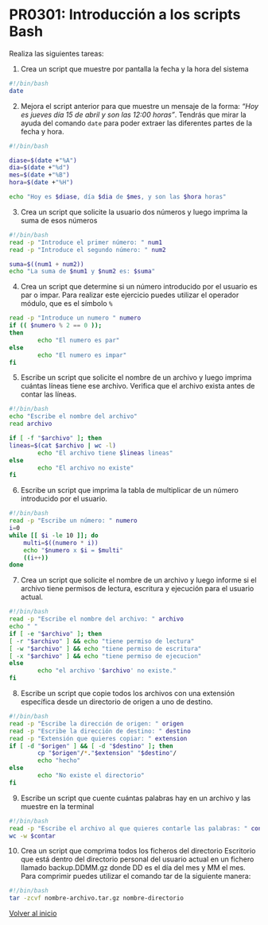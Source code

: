 # PR0301: Introducción a los scripts Bash


Realiza las siguientes tareas:

1.	Crea un script que muestre por pantalla la fecha y la hora del sistema

```bash
#!/bin/bash
date
```

2.	Mejora el script anterior para que muestre un mensaje de la forma: *“Hoy es jueves día 15 de abril y son las 12:00 horas”*. Tendrás que mirar la ayuda del comando `date` para poder extraer las diferentes partes de la fecha y hora.

```bash
#!/bin/bash

diase=$(date +"%A")
dia=$(date +"%d")
mes=$(date +"%B")
hora=$(date +"%H")

echo "Hoy es $diase, día $dia de $mes, y son las $hora horas"

```
3. Crea un script que solicite la usuario dos números y luego imprima la suma de esos números
```bash
#!/bin/bash
read -p "Introduce el primer número: " num1
read -p "Introduce el segundo número: " num2

suma=$((num1 + num2))
echo "La suma de $num1 y $num2 es: $suma"
```
4. Crea un script que determine si un número introducido por el usuario es par o impar. Para realizar este ejercicio puedes utilizar el operador módulo, que es el símbolo `%`

```bash
read -p "Introduce un numero " numero
if (( $numero % 2 == 0 ));
then
        echo "El numero es par"
else
        echo "El numero es impar" 
fi
```
5. Escribe un script que solicite el nombre de un archivo y luego imprima cuántas líneas tiene ese archivo. Verifica que el archivo exista antes de contar las líneas.
   
```bash
#!/bin/bash
echo "Escribe el nombre del archivo"
read archivo

if [ -f "$archivo" ]; then
lineas=$(cat $archivo | wc -l)
        echo "El archivo tiene $lineas lineas"
else
        echo "El archivo no existe"
fi
```

6. Escribe un script que imprima la tabla de multiplicar de un número introducido por el usuario.
   
```bash
#!/bin/bash
read -p "Escribe un número: " numero
i=0
while [[ $i -le 10 ]]; do
    multi=$((numero * i))
    echo "$numero x $i = $multi"
    ((i++)) 
done
```

7. Crea un script que solicite el nombre de un archivo y luego informe si el archivo tiene permisos de lectura, escritura y ejecución para el usuario actual.

```bash
#!/bin/bash
read -p "Escribe el nombre del archivo: " archivo
echo " "
if [ -e "$archivo" ]; then
[ -r "$archivo" ] && echo "tiene permiso de lectura"
[ -w "$archivo" ] && echo "tiene permiso de escritura"
[ -x "$archivo" ] && echo "tiene permiso de ejecucion"
else 
        echo "el archivo '$archivo' no existe."
fi
```
8. Escribe un script que copie todos los archivos con una extensión específica desde un directorio de origen a uno de destino.
   
```bash
#!/bin/bash
read -p "Escribe la dirección de origen: " origen
read -p "Escribe la dirección de destino: " destino
read -p "Extensión que quieres copiar: " extension
if [ -d "$origen" ] && [ -d "$destino" ]; then
        cp "$origen"/*."$extension" "$destino"/
        echo "hecho"
else
        echo "No existe el directorio" 
fi
```
9.  Escribe un script que cuente cuántas palabras hay en un archivo y las muestre en la terminal
```bash
#!/bin/bash
read -p "Escribe el archivo al que quieres contarle las palabras: " contar
wc -w $contar
```

10. Crea un script que comprima todos los ficheros del directorio Escritorio que está dentro del directorio personal del usuario actual en un fichero llamado backup.DDMM.gz donde DD es el día del mes y MM el mes.
Para comprimir puedes utilizar el comando tar de la siguiente manera:

```bash
#!/bin/bash
tar -zcvf nombre-archivo.tar.gz nombre-directorio
```

[Volver al inicio](./../../index.md)
